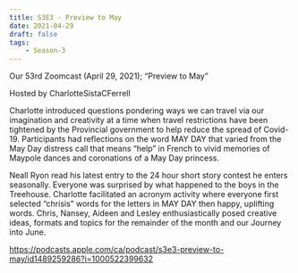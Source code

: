 ```yaml
---
title: S3E3 - Preview to May
date: 2021-04-29
draft: false
tags:
    - Season-3
---
```


Our 53rd Zoomcast (April 29, 2021); “Preview to May”

Hosted by CharlotteSistaCFerrell

Charlotte introduced questions pondering ways we can travel via our imagination and creativity at a time when travel restrictions have been  tightened by the Provincial government to help reduce the spread of Covid-19. Participants had reflections on the word MAY DAY that varied from the May Day distress call that means “help” in French to vivid memories of Maypole dances and coronations of a May Day princess.

Neall Ryon read his latest entry to the 24 hour short story contest  he enters seasonally. Everyone was surprised by what happened to the boys in the Treehouse. Charlotte facilitated an acronym activity where everyone first selected “chrisis” words for the letters in MAY DAY then happy, uplifting words. Chris, Nansey, Aideen and Lesley enthusiastically posed creative ideas, formats and topics for the  remainder of the month and our Journey into June.

https://podcasts.apple.com/ca/podcast/s3e3-preview-to-may/id1489259286?i=1000522399632